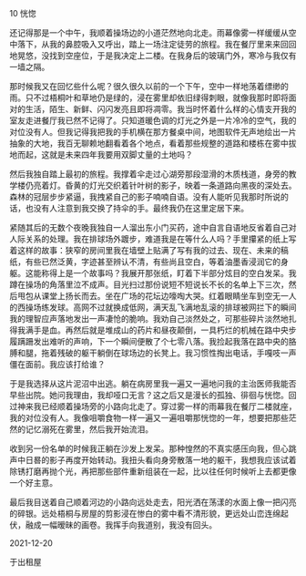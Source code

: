 10 恍惚

​	还记得那是一个中午，我顺着操场边的小道茫然地向北走。雨幕像雾一样缓缓从空中落下，从我的鼻腔吸入又呼出，踏上一场注定徒劳的旅程。我在餐厅里来来回回地晃悠，没找到空座位，于是我决定上二楼。在我身后的玻璃门外，寒冷与我仅有一墙之隔。

​	那时候我又在回忆些什么呢？很久很久以前的一个下午，空中一样地荡着缥缈的雨。只不过梧桐叶和草地仍是绿的，浸在雾里却依旧绿得刺眼，就像我那时即将面对的生活，陌生、新鲜、闪闪发亮且即将凋零。我当时怀着什么样的心情支开我的室友走进餐厅我已然不记得了。只知道暖色调的灯光之外是一片冷冷的空气，我的对位没有人。但我记得我把我的手机横在那方餐桌中间，地图软件无声地绘出一片抽象的大地，我百无聊赖地翻看着各个地点，看着那些规整的道路和楼栋在雾中拔地而起，这就是未来四年我要用双脚丈量的土地吗？

​	然后我独自踏上最初的旅程。我撑着伞走过心湖旁那段湿滑的木质栈道，身旁的教学楼仍亮着灯。昏黄的灯光交织着针叶树的影子，映着一条道路向黑夜的深处去。森林的冠层步步紧逼，我拽紧自己的影子喃喃自语。没有人能听见我那时所说的话，也没有人注意到我交换了持伞的手。最终我仍在这里定居下来。

​	紧随其后的无数个夜晚我独自一人溜出东小门买药，途中自言自语地反省着自己对人际关系的处理。我在排球场外踱步，难道我是在等什么人吗？手里攥紧的纸上写着这样的故事：狭窄的房间里我在墙壁上贴满了写有我的过去、现在、未来的稿纸，有些已然泛黄，字迹甚至辨认不清，有些尚且空白，等着油墨香浸润它的身躯。这能称得上是一个故事吗？我展开那张纸，盯着下半部分炫目的空白发呆。我蹲在操场的角落里泣不成声。目光扫过那份说短不短说长不长的名单上下三次，然后甩包从课堂上扬长而去。坐在广场的花坛边嚎啕大哭。红着眼睛坐车到空无一人的西操场练发球。高网不过就换成低网，满天乱飞满地乱滚的排球被网拦下的瞬间我的理智应声落地发出一声凄怆的脆响。我劝自己淡然处之，可那些碎片淡然地扎得我满手是血。再然后就是堆成山的药片和昼夜颠倒，一具朽烂的机械在路中央步履蹒跚发出难听的声响，下一个瞬间便散了个七零八落。我捡起我落在路中央的胳膊和腿，拖着残破的躯干躺倒在球场边的长凳上。我习惯性掏出电话，手嘎吱一声僵在面前。我应该打给谁？

​	于是我选择从这片泥沼中出逃。躺在病房里我一遍又一遍地问我的主治医师我能否早些出院。她问我理由，我却哑口无言？这之后又是漫长的孤独、徘徊与恍惚。回过神来我已经顺着操场旁的小路向北走了。穿过雾一样的雨幕我在餐厅二楼就座，我的对位没有人。我像咀嚼食物一样一遍又一遍咀嚼那恍惚的一年，想要把那些茫然的记忆溺死在雾里，然后我开始流泪。

​	收到另一份名单的时候我正躺在沙发上发呆。那种惶然的不真实感压向我，但心跳声中日晷的影子再度开始转动。我扭头看向身旁散落一地的躯干，我想我应该试着除锈打磨再抛个光，再把那些部件重新组装在一起，比以往任何时候听上去都更像一个好主意。

​	最后我目送着自己顺着河边的小路向远处走去，阳光洒在荡漾的水面上像一把闪亮的碎银。远处梧桐与房屋的剪影浸在惨白的雾中看不清形貌，更远处山峦连绵起伏，融成一幅暧昧的画卷。我挥手向我道别，我没有回头。

2021-12-20

于出租屋
